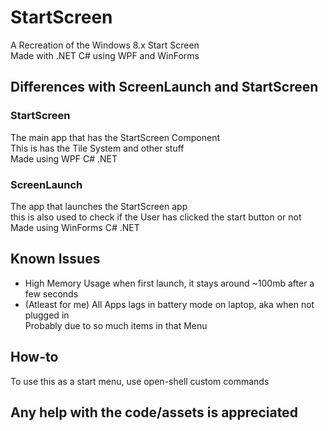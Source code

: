 # StartScreen
A Recreation of the Windows 8.x Start Screen<br>
Made with .NET C# using WPF and WinForms
## Differences with ScreenLaunch and StartScreen
### StartScreen
The main app that has the StartScreen Component<br>
This is has the Tile System and other stuff<br>
Made using WPF C# .NET
### ScreenLaunch
The app that launches the StartScreen app<br>
this is also used to check if the User has clicked the start button or not<br>
Made using WinForms C# .NET
## Known Issues
- High Memory Usage when first launch, it stays around ~100mb after a few seconds
- (Atleast for me) All Apps lags in battery mode on laptop, aka when not plugged in<br>
  Probably due to so much items in that Menu
## How-to
To use this as a start menu, use open-shell custom commands
## Any help with the code/assets is appreciated
